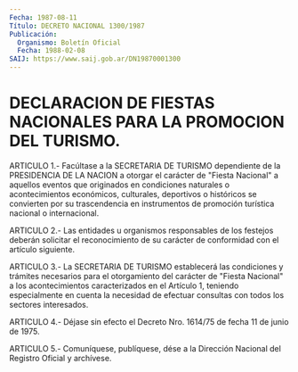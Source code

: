 ```yaml
---
Fecha: 1987-08-11
Título: DECRETO NACIONAL 1300/1987
Publicación:
  Organismo: Boletín Oficial
  Fecha: 1988-02-08
SAIJ: https://www.saij.gob.ar/DN19870001300
---
```

# DECLARACION DE FIESTAS NACIONALES PARA LA PROMOCION DEL TURISMO.

<a id="1"></a>
ARTICULO 1.- Facúltase a la SECRETARIA DE TURISMO dependiente de la PRESIDENCIA DE LA NACION a otorgar el carácter de "Fiesta Nacional" a aquellos eventos que originados en condiciones naturales o acontecimientos económicos, culturales, deportivos o históricos se convierten por su trascendencia en instrumentos de promoción turística nacional o internacional.

<a id="2"></a>
ARTICULO 2.- Las entidades u organismos responsables de los festejos deberán solicitar el reconocimiento de su carácter de conformidad con el artículo siguiente.

<a id="3"></a>
ARTICULO 3.- La SECRETARIA DE TURISMO establecerá las condiciones y trámites necesarios para el otorgamiento del carácter de "Fiesta Nacional" a los acontecimientos caracterizados en el Artículo 1, teniendo especialmente en cuenta la necesidad de efectuar consultas con todos los sectores interesados.

<a id="4"></a>
ARTICULO 4.- Déjase sin efecto el Decreto Nro. 1614/75 de fecha 11 de junio de 1975.

<a id="5"></a>
ARTICULO 5.- Comuníquese, publíquese, dése a la Dirección Nacional del Registro Oficial y archívese.